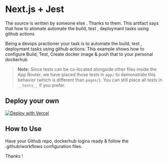 # Next.js + Jest

The source is written by someone else . Thanks to them.
This artifact says that how to atomate automate the build, test , deploymant tasks using github actions

Being a devops practioner your task is to automate the build, test , deploymant tasks using github actions.
This example shows how to configure Build, Test, Create docker image & push that to your personal dockerhub

> **Note:** Since tests can be co-located alongside other files inside the App Router, we have placed those tests in `app/` to demonstrate this behavior (which is different than `pages/`). You can still place all tests in `__tests__` if you prefer.

## Deploy your own

[![Deploy with Vercel](https://vercel.com/button)](https://vercel.com/new/clone?repository-url=https://github.com/vercel/next.js/tree/canary/examples/with-jest&project-name=with-jest&repository-name=with-jest)

## How to Use

Have your Github repo, dockerhub logins ready & follow the .github/workflows configuration files.

Thanks !

